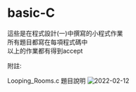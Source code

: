 # basic-C

這些是在程式設計(一)中撰寫的小程式作業  
所有題目都寫在每項程式碼中  
以上的作業都有得到accept  
  
    
      
        
        
附註:  
  
Looping_Rooms.c 題目說明
![2022-02-12](https://user-images.githubusercontent.com/93486960/177051342-e5254e51-1cbf-458b-9f6e-f6b338cac5bc.png)

